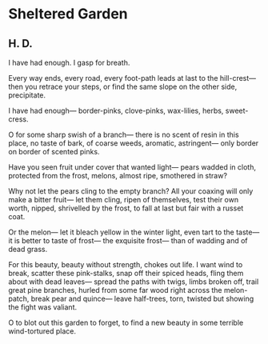 # Sheltered Garden
## H. D.
I have had enough.
I gasp for breath.

Every way ends, every road,
every foot-path leads at last
to the hill-crest—
then you retrace your steps,
or find the same slope on the other side,
precipitate.

I have had enough—
border-pinks, clove-pinks, wax-lilies,
herbs, sweet-cress.

O for some sharp swish of a branch—
there is no scent of resin
in this place,
no taste of bark, of coarse weeds,
aromatic, astringent—
only border on border of scented pinks.

Have you seen fruit under cover
that wanted light—
pears wadded in cloth,
protected from the frost,
melons, almost ripe,
smothered in straw?

Why not let the pears cling
to the empty branch?
All your coaxing will only make
a bitter fruit—
let them cling, ripen of themselves,
test their own worth,
nipped, shrivelled by the frost,
to fall at last but fair
with a russet coat.

Or the melon—
let it bleach yellow
in the winter light,
even tart to the taste—
it is better to taste of frost—
the exquisite frost—
than of wadding and of dead grass.

For this beauty,
beauty without strength,
chokes out life.
I want wind to break,
scatter these pink-stalks,
snap off their spiced heads,
fling them about with dead leaves—
spread the paths with twigs,
limbs broken off,
trail great pine branches,
hurled from some far wood
right across the melon-patch,
break pear and quince—
leave half-trees, torn, twisted
but showing the fight was valiant.

O to blot out this garden
to forget, to find a new beauty
in some terrible
wind-tortured place.